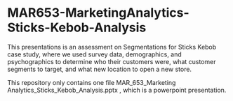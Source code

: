 # MAR653-MarketingAnalytics-Sticks-Kebob-Analysis

This presentations is an assessment on Segmentations for Sticks Kebob case study, where we used survey data, demographics, and psychographics to determine who their customers were, what customer segments to target, and what new location to open a new store. 

This repository only contains one file MAR_653_Marketing Analytics_Sticks_Kebob_Analysis.pptx , which is a powerpoint presentation. 


